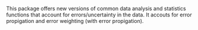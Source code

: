 This package offers new versions of common data analysis and statistics functions that account for errors/uncertainty in the data.  It accouts for error propigation and error weighting (with error propigation).
